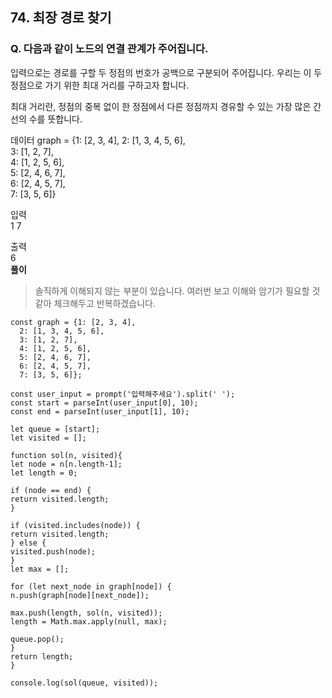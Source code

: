 ## 74. 최장 경로 찾기

### Q. 다음과 같이 노드의 연결 관계가 주어집니다.

입력으로는 경로를 구할 두 정점의 번호가 공백으로 구분되어 주어집니다.
우리는 이 두 정점으로 가기 위한 최대 거리를 구하고자 합니다.

최대 거리란, 정점의 중복 없이 한 정점에서 다른 정점까지 경유할 수 있는 가장 많은 간선의 수를 뜻합니다.

데이터
graph = {1: [2, 3, 4],
2: [1, 3, 4, 5, 6],  
 3: [1, 2, 7],  
 4: [1, 2, 5, 6],  
 5: [2, 4, 6, 7],  
 6: [2, 4, 5, 7],  
 7: [3, 5, 6]}

입력  
1 7

출력  
6  
**풀이**

> 솔직하게 이해되지 않는 부분이 있습니다. 여러번 보고 이해와 암기가 필요할 것 같아 체크해두고 반복하겠습니다.

```
const graph = {1: [2, 3, 4],
  2: [1, 3, 4, 5, 6],
  3: [1, 2, 7],
  4: [1, 2, 5, 6],
  5: [2, 4, 6, 7],
  6: [2, 4, 5, 7],
  7: [3, 5, 6]};

const user_input = prompt('입력해주세요').split(' ');
const start = parseInt(user_input[0], 10);
const end = parseInt(user_input[1], 10);

let queue = [start];
let visited = [];

function sol(n, visited){
let node = n[n.length-1];
let length = 0;

if (node == end) {
return visited.length;
}

if (visited.includes(node)) {
return visited.length;
} else {
visited.push(node);
}
let max = [];

for (let next_node in graph[node]) {
n.push(graph[node][next_node]);

max.push(length, sol(n, visited));
length = Math.max.apply(null, max);

queue.pop();
}
return length;
}

console.log(sol(queue, visited));
```
